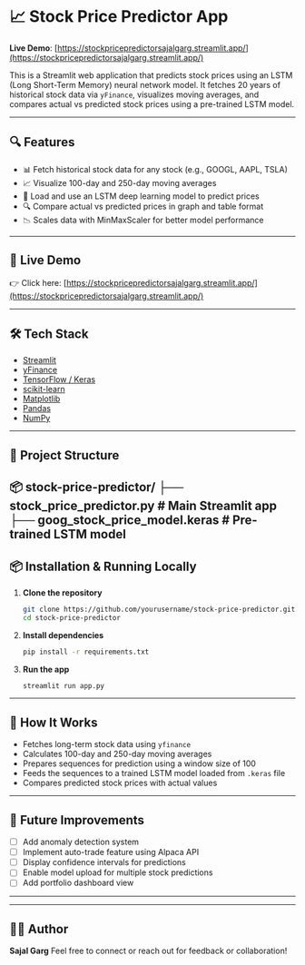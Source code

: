 # 📈 Stock Price Predictor App

**Live Demo**: [https://stockpricepredictorsajalgarg.streamlit.app/](https://stockpricepredictorsajalgarg.streamlit.app/)

This is a Streamlit web application that predicts stock prices using an LSTM (Long Short-Term Memory) neural network model. It fetches 20 years of historical stock data via `yFinance`, visualizes moving averages, and compares actual vs predicted stock prices using a pre-trained LSTM model.

---

## 🔍 Features

- 📊 Fetch historical stock data for any stock (e.g., GOOGL, AAPL, TSLA)
- 📈 Visualize 100-day and 250-day moving averages
- 🤖 Load and use an LSTM deep learning model to predict prices
- 🔍 Compare actual vs predicted prices in graph and table format
- 📉 Scales data with MinMaxScaler for better model performance

---

## 🚀 Live Demo

👉 Click here: [https://stockpricepredictorsajalgarg.streamlit.app/](https://stockpricepredictorsajalgarg.streamlit.app/)

---

## 🛠️ Tech Stack

- [Streamlit](https://streamlit.io/)
- [yFinance](https://pypi.org/project/yfinance/)
- [TensorFlow / Keras](https://www.tensorflow.org/)
- [scikit-learn](https://scikit-learn.org/)
- [Matplotlib](https://matplotlib.org/)
- [Pandas](https://pandas.pydata.org/)
- [NumPy](https://numpy.org/)

---

## 📁 Project Structure
📦 stock-price-predictor/
├── stock_price_predictor.py # Main Streamlit app
├── goog_stock_price_model.keras # Pre-trained LSTM model
---

## 📦 Installation & Running Locally

1. **Clone the repository**

    ```bash
    git clone https://github.com/yourusername/stock-price-predictor.git
    cd stock-price-predictor
    ```

2. **Install dependencies**

    ```bash
    pip install -r requirements.txt
    ```

3. **Run the app**

    ```bash
    streamlit run app.py
    ```

---

## 🧠 How It Works

- Fetches long-term stock data using `yfinance`
- Calculates 100-day and 250-day moving averages
- Prepares sequences for prediction using a window size of 100
- Feeds the sequences to a trained LSTM model loaded from `.keras` file
- Compares predicted stock prices with actual values

---

## 🧩 Future Improvements

- [ ] Add anomaly detection system
- [ ] Implement auto-trade feature using Alpaca API
- [ ] Display confidence intervals for predictions
- [ ] Enable model upload for multiple stock predictions
- [ ] Add portfolio dashboard view

---

---

## 👨‍💻 Author

**Sajal Garg** 
Feel free to connect or reach out for feedback or collaboration!

